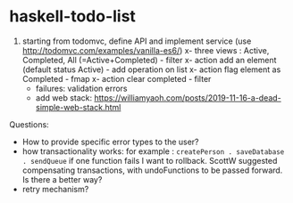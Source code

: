 # haskell-todo-list

1. starting from todomvc, define API and implement service (use http://todomvc.com/examples/vanilla-es6/)
    x- three views : Active, Completed, All (=Active+Completed) - filter
    x- action add an element (default status Active) - add operation on list
    x- action flag element as Completed - fmap
    x- action clear completed - filter
    - failures: validation errors
    - add web stack: https://williamyaoh.com/posts/2019-11-16-a-dead-simple-web-stack.html
   
Questions:

- How to provide specific error types to the user?
- how transactionality works: for example : `createPerson . saveDatabase . sendQueue`
    if one function fails I want to rollback. 
    ScottW suggested compensating transactions, with undoFunctions to be passed forward.
    Is there a better way?
- retry mechanism?
